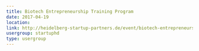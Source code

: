 ```yaml
---
title: Biotech Entrepreneurship Training Program
date: 2017-04-19
location: 
link: http://heidelberg-startup-partners.de/event/biotech-entrepreneurship-training-program/
usergroup: startuphd
type: usergroup
---
```


